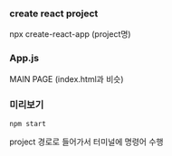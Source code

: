 ### create react project

npx create-react-app (project명)


### App.js

MAIN PAGE (index.html과 비슷)


### 미리보기

	npm start

project 경로로 들어가서 터미널에 명령어 수행
